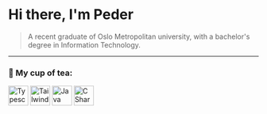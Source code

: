 <h1>
  Hi there, I'm Peder
</h1>

> A recent graduate of Oslo Metropolitan university, with a bachelor's degree in Information Technology.

---



### 🍵 My cup of tea:


<div>
  <img src="https://cdn.jsdelivr.net/gh/devicons/devicon@latest/icons/typescript/typescript-original.svg" title="Typescript" alt="Typescript" width="40" height="40"/>
  <img src="https://cdn.jsdelivr.net/gh/devicons/devicon@latest/icons/tailwindcss/tailwindcss-original.svg" title="Tailwind CSS" alt="Tailwind CSS" width="40" height="40"/>      
  <img src="https://cdn.jsdelivr.net/gh/devicons/devicon@latest/icons/vuejs/vuejs-original.svg" title="Vue.js" alt="Java" width="40" height="40"/>
  <img src="https://cdn.jsdelivr.net/gh/devicons/devicon@latest/icons/csharp/csharp-original.svg" title="C Sharp" alt="C Sharp" width="40" height="40"/>   
</div>
  
